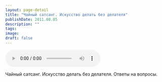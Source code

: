 ```yaml
---
layout: page-detail
title: "Чайный сатсанг. Искусство делать без делателя"
publishDate: 2011.08.05
description: ""
tags:
image:
draft: false
---
```


<audio title="2011.08.05 - Чайный сатсанг. Искусство делать без делателя.mp3" src="/upload/iblock/2ee/2ee28b4445c7f962f72e9726e8d5b36b.mp3" controls=""></audio>

 Чайный сатсанг. Искусство делать без делателя. Ответы на вопросы. 

  
